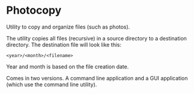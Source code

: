 # Photocopy

Utility to copy and organize files (such as photos).

The utility copies all files (recursive) in a source directory to a destination directory. The destination file will look like this:

    <year>/<month>/<filename>

Year and month is based on the file creation date.

Comes in two versions. A command line application and a GUI application (which use the command line utility).


